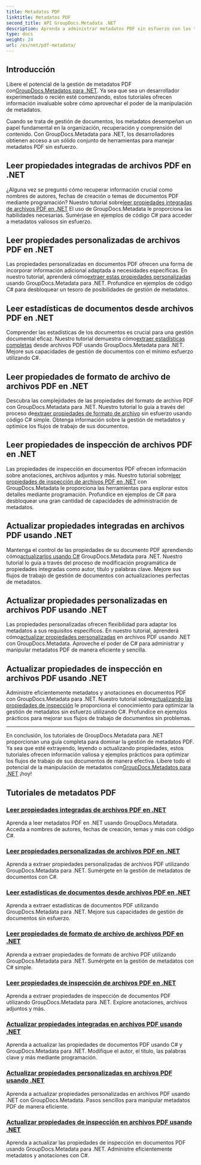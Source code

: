 ```yaml
---
title: Metadatos PDF
linktitle: Metadatos PDF
second_title: API GroupDocs.Metadata .NET
description: Aprenda a administrar metadatos PDF sin esfuerzo con los tutoriales de GroupDocs.Metadata para .NET. Acceda a propiedades integradas y personalizadas con código C#.
type: docs
weight: 24
url: /es/net/pdf-metadata/
---
```

## Introducción

 Libere el potencial de la gestión de metadatos PDF con[GroupDocs.Metadatos para .NET](https://www.groupdocs.com/products/metadata/net). Ya sea que sea un desarrollador experimentado o recién esté comenzando, estos tutoriales ofrecen información invaluable sobre cómo aprovechar el poder de la manipulación de metadatos.

Cuando se trata de gestión de documentos, los metadatos desempeñan un papel fundamental en la organización, recuperación y comprensión del contenido. Con GroupDocs.Metadata para .NET, los desarrolladores obtienen acceso a un sólido conjunto de herramientas para manejar metadatos PDF sin esfuerzo.

## Leer propiedades integradas de archivos PDF en .NET

 ¿Alguna vez se preguntó cómo recuperar información crucial como nombres de autores, fechas de creación o temas de documentos PDF mediante programación? Nuestro tutorial sobre[leer propiedades integradas de archivos PDF en .NET](./read-built-in-properties-pdfs/) El uso de GroupDocs.Metadata le proporciona las habilidades necesarias. Sumérjase en ejemplos de código C# para acceder a metadatos valiosos sin esfuerzo.


## Leer propiedades personalizadas de archivos PDF en .NET

 Las propiedades personalizadas en documentos PDF ofrecen una forma de incorporar información adicional adaptada a necesidades específicas. En nuestro tutorial, aprenderá cómo[extraer estas propiedades personalizadas](./read-custom-properties-pdfs/) usando GroupDocs.Metadata para .NET. Profundice en ejemplos de código C# para desbloquear un tesoro de posibilidades de gestión de metadatos.


## Leer estadísticas de documentos desde archivos PDF en .NET

 Comprender las estadísticas de los documentos es crucial para una gestión documental eficaz. Nuestro tutorial demuestra cómo[extraer estadísticas completas](./read-document-statistics-pdfs/) desde archivos PDF usando GroupDocs.Metadata para .NET. Mejore sus capacidades de gestión de documentos con el mínimo esfuerzo utilizando C#.

## Leer propiedades de formato de archivo de archivos PDF en .NET

Descubra las complejidades de las propiedades del formato de archivo PDF con GroupDocs.Metadata para .NET. Nuestro tutorial lo guía a través del proceso de[extraer propiedades de formato de archivo](./read-file-format-properties-pdfs/) sin esfuerzo usando código C# simple. Obtenga información sobre la gestión de metadatos y optimice los flujos de trabajo de sus documentos.

## Leer propiedades de inspección de archivos PDF en .NET

 Las propiedades de inspección en documentos PDF ofrecen información sobre anotaciones, archivos adjuntos y más. Nuestro tutorial sobre[leer propiedades de inspección de archivos PDF en .NET](./read-inspection-properties-pdfs/) con GroupDocs.Metadata le proporciona las herramientas para explorar estos detalles mediante programación. Profundice en ejemplos de C# para desbloquear una gran cantidad de capacidades de administración de metadatos.

## Actualizar propiedades integradas en archivos PDF usando .NET

 Mantenga el control de las propiedades de su documento PDF aprendiendo cómo[actualizarlos usando C#](./update-built-in-properties-pdfs/) GroupDocs.Metadata para .NET. Nuestro tutorial lo guía a través del proceso de modificación programática de propiedades integradas como autor, título y palabras clave. Mejore sus flujos de trabajo de gestión de documentos con actualizaciones perfectas de metadatos.

## Actualizar propiedades personalizadas en archivos PDF usando .NET

 Las propiedades personalizadas ofrecen flexibilidad para adaptar los metadatos a sus requisitos específicos. En nuestro tutorial, aprenderá cómo[actualizar propiedades personalizadas](./update-custom-properties-pdfs/) en archivos PDF usando .NET con GroupDocs.Metadata. Aproveche el poder de C# para administrar y manipular metadatos PDF de manera eficiente y sencilla.

## Actualizar propiedades de inspección en archivos PDF usando .NET

 Administre eficientemente metadatos y anotaciones en documentos PDF con GroupDocs.Metadata para .NET. Nuestro tutorial sobre[actualizando las propiedades de inspección](./update-inspection-properties-pdfs/) le proporciona el conocimiento para optimizar la gestión de metadatos sin esfuerzo utilizando C#. Profundice en ejemplos prácticos para mejorar sus flujos de trabajo de documentos sin problemas.

----

En conclusión, los tutoriales de GroupDocs.Metadata para .NET proporcionan una guía completa para dominar la gestión de metadatos PDF. Ya sea que esté extrayendo, leyendo o actualizando propiedades, estos tutoriales ofrecen información valiosa y ejemplos prácticos para optimizar los flujos de trabajo de sus documentos de manera efectiva. Libere todo el potencial de la manipulación de metadatos con[GroupDocs.Metadatos para .NET](https://www.groupdocs.com/products/metadata/net) ¡hoy!
## Tutoriales de metadatos PDF
### [Leer propiedades integradas de archivos PDF en .NET](./read-built-in-properties-pdfs/)
Aprenda a leer metadatos PDF en .NET usando GroupDocs.Metadata. Acceda a nombres de autores, fechas de creación, temas y más con código C#.
### [Leer propiedades personalizadas de archivos PDF en .NET](./read-custom-properties-pdfs/)
Aprenda a extraer propiedades personalizadas de archivos PDF utilizando GroupDocs.Metadata para .NET. Sumérgete en la gestión de metadatos de documentos con C#.
### [Leer estadísticas de documentos desde archivos PDF en .NET](./read-document-statistics-pdfs/)
Aprenda a extraer estadísticas de documentos PDF utilizando GroupDocs.Metadata para .NET. Mejore sus capacidades de gestión de documentos sin esfuerzo.
### [Leer propiedades de formato de archivo de archivos PDF en .NET](./read-file-format-properties-pdfs/)
Aprenda a extraer propiedades de formato de archivo PDF utilizando GroupDocs.Metadata para .NET. Sumérgete en la gestión de metadatos con C# simple.
### [Leer propiedades de inspección de archivos PDF en .NET](./read-inspection-properties-pdfs/)
Aprenda a extraer propiedades de inspección de documentos PDF utilizando GroupDocs.Metadata para .NET. Explore anotaciones, archivos adjuntos y más.
### [Actualizar propiedades integradas en archivos PDF usando .NET](./update-built-in-properties-pdfs/)
Aprenda a actualizar las propiedades de documentos PDF usando C# y GroupDocs.Metadata para .NET. Modifique el autor, el título, las palabras clave y más mediante programación.
### [Actualizar propiedades personalizadas en archivos PDF usando .NET](./update-custom-properties-pdfs/)
Aprenda a actualizar propiedades personalizadas en archivos PDF usando .NET con GroupDocs.Metadata. Pasos sencillos para manipular metadatos PDF de manera eficiente.
### [Actualizar propiedades de inspección en archivos PDF usando .NET](./update-inspection-properties-pdfs/)
Aprenda a actualizar las propiedades de inspección en documentos PDF usando GroupDocs.Metadata para .NET. Administre eficientemente metadatos y anotaciones con C#.
